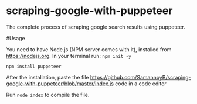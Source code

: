 # scraping-google-with-puppeteer
The complete process of scraping google search results using puppeteer.

#Usage

You need to have Node.js (NPM server comes with it), installed from https://nodejs.org.
In your terminal run:
``` npm init -y ```

``` npm install puppeteer ```

After the installation, paste the  file https://github.com/SamannoyB/scraping-google-with-puppeteer/blob/master/index.js code
in a  code editor

Run ``` node index ``` to compile the file.
